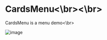 # CardsMenu<\br><\br>

CardsMenu is a menu demo<\br>

![image](https://github.com/FreetoflyBai/CardsMenu/blob/master/screenshots/1.png)